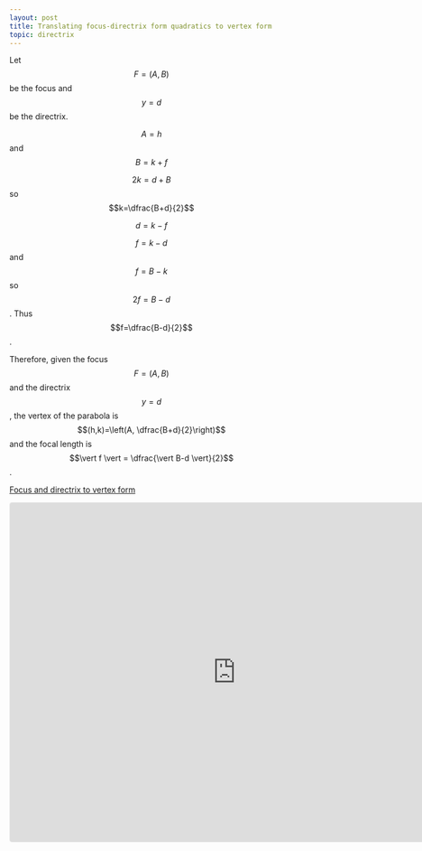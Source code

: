 ```yaml
---
layout: post
title: Translating focus-directrix form quadratics to vertex form
topic: directrix
---
```


Let $$F=(A,B)$$ be the focus and $$y=d$$ be the directrix.

$$A=h$$ and $$B=k+f$$

$$2k=d+B$$ so $$k=\dfrac{B+d}{2}$$

$$
d=k-f
$$



$$f=k-d$$ and $$f=B-k$$ so $$2f=B-d$$. Thus $$f=\dfrac{B-d}{2}$$.

Therefore, given the focus $$F=(A,B)$$ and the directrix $$y=d$$, the vertex of the parabola is
$$(h,k)=\left(A, \dfrac{B+d}{2}\right)$$ and the focal length is $$\vert f \vert = \dfrac{\vert B-d \vert}{2}$$.

[Focus and directrix to vertex form](https://www.geogebra.org/calculator/znfcubaz)

<iframe src="https://www.geogebra.org/calculator/znfcubaz?embed" width="800" height="600" allowfullscreen style="border: 1px solid #e4e4e4;border-radius: 4px;" frameborder="0"></iframe>